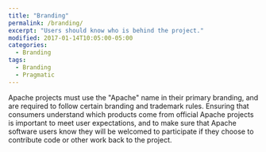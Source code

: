 ```yaml
---
title: "Branding"
permalink: /branding/
excerpt: "Users should know who is behind the project."
modified: 2017-01-14T10:05:00-05:00
categories:
  - Branding
tags:
  - Branding
  - Pragmatic
---
```


Apache projects must use the "Apache" name in their primary branding, and are required to follow certain branding and trademark rules.  Ensuring that consumers understand which products come from official Apache projects is important to meet user expectations, and to make sure that Apache software users know they will be welcomed to participate if they choose to contribute code or other work back to the project.
